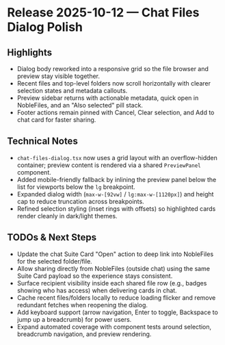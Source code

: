 # Release 2025-10-12 — Chat Files Dialog Polish

## Highlights

- Dialog body reworked into a responsive grid so the file browser and preview stay visible together.
- Recent files and top-level folders now scroll horizontally with clearer selection states and metadata callouts.
- Preview sidebar returns with actionable metadata, quick open in NobleFiles, and an "Also selected" pill stack.
- Footer actions remain pinned with Cancel, Clear selection, and Add to chat card for faster sharing.

## Technical Notes

- `chat-files-dialog.tsx` now uses a grid layout with an overflow-hidden container; preview content is rendered via a shared `PreviewPanel` component.
- Added mobile-friendly fallback by inlining the preview panel below the list for viewports below the `lg` breakpoint.
- Expanded dialog width (`max-w-[92vw]` / `lg:max-w-[1120px]`) and height cap to reduce truncation across breakpoints.
- Refined selection styling (inset rings with offsets) so highlighted cards render cleanly in dark/light themes.

## TODOs & Next Steps

- Update the chat Suite Card "Open" action to deep link into NobleFiles for the selected folder/file.
- Allow sharing directly from NobleFiles (outside chat) using the same Suite Card payload so the experience stays consistent.
- Surface recipient visibility inside each shared file row (e.g., badges showing who has access) when delivering cards in chat.
- Cache recent files/folders locally to reduce loading flicker and remove redundant fetches when reopening the dialog.
- Add keyboard support (arrow navigation, Enter to toggle, Backspace to jump up a breadcrumb) for power users.
- Expand automated coverage with component tests around selection, breadcrumb navigation, and preview rendering.
